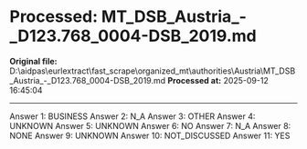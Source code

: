 # Processed: MT_DSB_Austria_-_D123.768_0004-DSB_2019.md

**Original file:** D:\aidpas\eurlextract\fast_scrape\organized_mt\authorities\Austria\MT_DSB_Austria_-_D123.768_0004-DSB_2019.md
**Processed at:** 2025-09-12 16:45:04

---

Answer 1: BUSINESS
Answer 2: N_A
Answer 3: OTHER
Answer 4: UNKNOWN
Answer 5: UNKNOWN
Answer 6: NO
Answer 7: N_A
Answer 8: NONE
Answer 9: UNKNOWN
Answer 10: NOT_DISCUSSED
Answer 11: YES